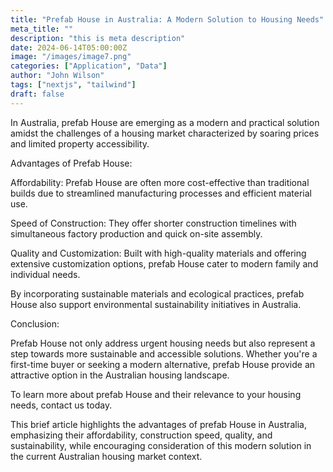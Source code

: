 ```yaml
---
title: "Prefab House in Australia: A Modern Solution to Housing Needs"
meta_title: ""
description: "this is meta description"
date: 2024-06-14T05:00:00Z
image: "/images/image7.png"
categories: ["Application", "Data"]
author: "John Wilson"
tags: ["nextjs", "tailwind"]
draft: false
---
```


In Australia, prefab House are emerging as a modern and practical solution amidst the challenges of a housing market characterized by soaring prices and limited property accessibility.

Advantages of Prefab House:

Affordability: Prefab House are often more cost-effective than traditional builds due to streamlined manufacturing processes and efficient material use.

Speed of Construction: They offer shorter construction timelines with simultaneous factory production and quick on-site assembly.

Quality and Customization: Built with high-quality materials and offering extensive customization options, prefab House cater to modern family and individual needs.

By incorporating sustainable materials and ecological practices, prefab House also support environmental sustainability initiatives in Australia.

Conclusion:

Prefab House not only address urgent housing needs but also represent a step towards more sustainable and accessible solutions. Whether you're a first-time buyer or seeking a modern alternative, prefab House provide an attractive option in the Australian housing landscape.

To learn more about prefab House and their relevance to your housing needs, contact us today.

This brief article highlights the advantages of prefab House in Australia, emphasizing their affordability, construction speed, quality, and sustainability, while encouraging consideration of this modern solution in the current Australian housing market context.